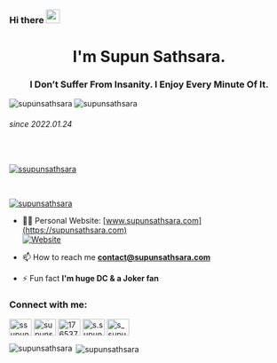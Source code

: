 ### Hi there <img src="https://media.giphy.com/media/hvRJCLFzcasrR4ia7z/giphy.gif" width="25px">
<h1 align="center">I'm Supun Sathsara.</h1>
<h3 align="center">I Don’t Suffer From Insanity. I Enjoy Every Minute Of It.</h3>

<p align="left">
  <img src="https://img.shields.io/github/followers/supunsathsara?style=social" alt="supunsathsara" />
  <img src="https://komarev.com/ghpvc/?username=supunsathsara&label=Profile%20views&color=0e75b6&style=flat" alt="supunsathsara" /><h6>since 2022.01.24</h6>
</p>
<br>
<p align="left"> <a href="https://twitter.com/ssupunsathsara" target="blank"><img src="https://img.shields.io/twitter/follow/ssupunsathsara?logo=twitter&style=for-the-badge" alt="ssupunsathsara" /></a> </p>
<br>
<p align="left"> <a href="https://github.com/ryo-ma/github-profile-trophy"><img src="https://github-profile-trophy.vercel.app/?username=supunsathsara" alt="supunsathsara" /></a> </p>

- 👨‍💻 Personal Website: [www.supunsathsara.com](https://supunsathsara.com) </br>
   [![Website](https://img.shields.io/website?label=supunsathsara.com&style=for-the-badge&url=https%3A%2F%2Fcodestackr.com)](https://supunsathsara.com)

- 📫 How to reach me **contact@supunsathsara.com**

- ⚡ Fun fact **I'm huge DC & a Joker fan**

<h3 align="left">Connect with me:</h3>
<p align="left">
<a href="https://twitter.com/ssupunsathsara" target="blank"><img align="center" src="https://raw.githubusercontent.com/rahuldkjain/github-profile-readme-generator/master/src/images/icons/Social/twitter.svg" alt="ssupunsathsara" height="30" width="40" /></a>
<a href="https://linkedin.com/in/supunsathsara" target="blank"><img align="center" src="https://raw.githubusercontent.com/rahuldkjain/github-profile-readme-generator/master/src/images/icons/Social/linked-in-alt.svg" alt="supunsathsara" height="30" width="40" /></a>
<a href="https://stackoverflow.com/users/17653777" target="blank"><img align="center" src="https://raw.githubusercontent.com/rahuldkjain/github-profile-readme-generator/master/src/images/icons/Social/stack-overflow.svg" alt="17653777" height="30" width="40" /></a>
<a href="https://fb.com/s.supun.sathsara" target="blank"><img align="center" src="https://raw.githubusercontent.com/rahuldkjain/github-profile-readme-generator/master/src/images/icons/Social/facebook.svg" alt="s.supun.sathsara" height="30" width="40" /></a>
<a href="https://instagram.com/s_supun_sathsara" target="blank"><img align="center" src="https://raw.githubusercontent.com/rahuldkjain/github-profile-readme-generator/master/src/images/icons/Social/instagram.svg" alt="s_supun_sathsara" height="30" width="40" /></a>
</p>

<p><img align="left" src="https://github-readme-stats.vercel.app/api/top-langs?username=supunsathsara&show_icons=true&locale=en&layout=compact" alt="supunsathsara" /></p>

<p>&nbsp;<img align="center" src="https://github-readme-stats.vercel.app/api?username=supunsathsara&show_icons=true&locale=en" alt="supunsathsara" /></p>


